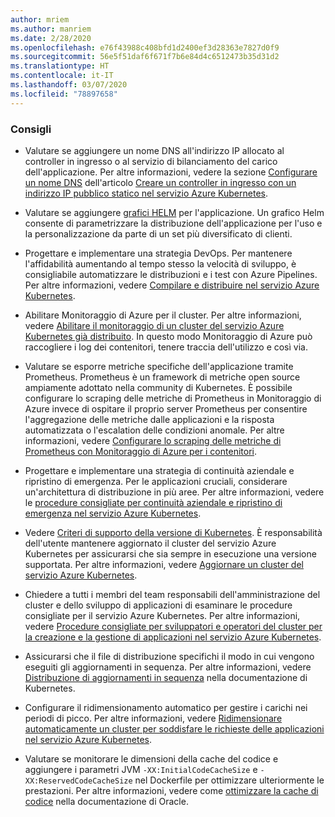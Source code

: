```yaml
---
author: mriem
ms.author: manriem
ms.date: 2/28/2020
ms.openlocfilehash: e76f43988c408bfd1d2400ef3d28363e7827d0f9
ms.sourcegitcommit: 56e5f51daf6f671f7b6e84d4c6512473b35d31d2
ms.translationtype: HT
ms.contentlocale: it-IT
ms.lasthandoff: 03/07/2020
ms.locfileid: "78897658"
---
```

### <a name="recommendations"></a>Consigli

* Valutare se aggiungere un nome DNS all'indirizzo IP allocato al controller in ingresso o al servizio di bilanciamento del carico dell'applicazione. Per altre informazioni, vedere la sezione [Configurare un nome DNS](/azure/aks/ingress-static-ip#configure-a-dns-name) dell'articolo [Creare un controller in ingresso con un indirizzo IP pubblico statico nel servizio Azure Kubernetes](/azure/aks/ingress-static-ip).

* Valutare se aggiungere [grafici HELM](https://helm.sh/docs/topics/charts/) per l'applicazione. Un grafico Helm consente di parametrizzare la distribuzione dell'applicazione per l'uso e la personalizzazione da parte di un set più diversificato di clienti.

* Progettare e implementare una strategia DevOps. Per mantenere l'affidabilità aumentando al tempo stesso la velocità di sviluppo, è consigliabile automatizzare le distribuzioni e i test con Azure Pipelines. Per altre informazioni, vedere [Compilare e distribuire nel servizio Azure Kubernetes](/azure/devops/pipelines/ecosystems/kubernetes/aks-template).

* Abilitare Monitoraggio di Azure per il cluster. Per altre informazioni, vedere [Abilitare il monitoraggio di un cluster del servizio Azure Kubernetes già distribuito](/azure/azure-monitor/insights/container-insights-enable-existing-clusters). In questo modo Monitoraggio di Azure può raccogliere i log dei contenitori, tenere traccia dell'utilizzo e così via.

* Valutare se esporre metriche specifiche dell'applicazione tramite Prometheus. Prometheus è un framework di metriche open source ampiamente adottato nella community di Kubernetes. È possibile configurare lo scraping delle metriche di Prometheus in Monitoraggio di Azure invece di ospitare il proprio server Prometheus per consentire l'aggregazione delle metriche dalle applicazioni e la risposta automatizzata o l'escalation delle condizioni anomale. Per altre informazioni, vedere [Configurare lo scraping delle metriche di Prometheus con Monitoraggio di Azure per i contenitori](/azure/azure-monitor/insights/container-insights-prometheus-integration).

* Progettare e implementare una strategia di continuità aziendale e ripristino di emergenza. Per le applicazioni cruciali, considerare un'architettura di distribuzione in più aree. Per altre informazioni, vedere le [procedure consigliate per continuità aziendale e ripristino di emergenza nel servizio Azure Kubernetes](/azure/aks/operator-best-practices-multi-region).

* Vedere [Criteri di supporto della versione di Kubernetes](/azure/aks/supported-kubernetes-versions#kubernetes-version-support-policy). È responsabilità dell'utente mantenere aggiornato il cluster del servizio Azure Kubernetes per assicurarsi che sia sempre in esecuzione una versione supportata. Per altre informazioni, vedere [Aggiornare un cluster del servizio Azure Kubernetes](/azure/aks/upgrade-cluster).

* Chiedere a tutti i membri del team responsabili dell'amministrazione del cluster e dello sviluppo di applicazioni di esaminare le procedure consigliate per il servizio Azure Kubernetes. Per altre informazioni, vedere [Procedure consigliate per sviluppatori e operatori del cluster per la creazione e la gestione di applicazioni nel servizio Azure Kubernetes](/azure/aks/best-practices).

* Assicurarsi che il file di distribuzione specifichi il modo in cui vengono eseguiti gli aggiornamenti in sequenza. Per altre informazioni, vedere [Distribuzione di aggiornamenti in sequenza](https://kubernetes.io/docs/concepts/workloads/controllers/deployment/#rolling-update-deployment) nella documentazione di Kubernetes.

* Configurare il ridimensionamento automatico per gestire i carichi nei periodi di picco. Per altre informazioni, vedere [Ridimensionare automaticamente un cluster per soddisfare le richieste delle applicazioni nel servizio Azure Kubernetes](/azure/aks/cluster-autoscaler).

* Valutare se monitorare le dimensioni della cache del codice e aggiungere i parametri JVM `-XX:InitialCodeCacheSize` e `-XX:ReservedCodeCacheSize` nel Dockerfile per ottimizzare ulteriormente le prestazioni. Per altre informazioni, vedere come [ottimizzare la cache di codice](https://docs.oracle.com/javase/8/embedded/develop-apps-platforms/codecache.htm) nella documentazione di Oracle.
